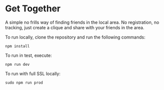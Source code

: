 # Get Together

A simple no frills way of finding friends in the local area. No registration,
no tracking, just create a clique and share with your friends in the area.

To run locally, clone the repository and run the following commands:

```
npm install
```

To run in test, execute:

```
npm run dev
```

To run with full SSL locally:
```
sudo npm run prod
```
